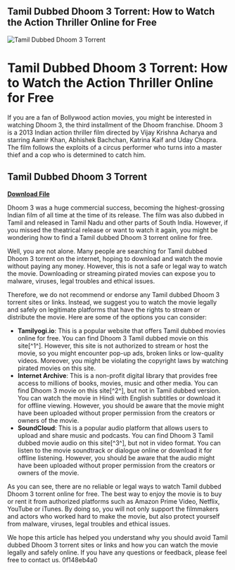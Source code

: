 ## Tamil Dubbed Dhoom 3 Torrent: How to Watch the Action Thriller Online for Free

 
![Tamil Dubbed Dhoom 3 Torrent](https://encrypted-tbn2.gstatic.com/images?q=tbn:ANd9GcQEih32yxkeFHrDUGUI70Xb847MME_i-YgfOPLpvtqAnIlUyYvLSWVl34E)

 
# Tamil Dubbed Dhoom 3 Torrent: How to Watch the Action Thriller Online for Free
 
If you are a fan of Bollywood action movies, you might be interested in watching Dhoom 3, the third installment of the Dhoom franchise. Dhoom 3 is a 2013 Indian action thriller film directed by Vijay Krishna Acharya and starring Aamir Khan, Abhishek Bachchan, Katrina Kaif and Uday Chopra. The film follows the exploits of a circus performer who turns into a master thief and a cop who is determined to catch him.
 
## Tamil Dubbed Dhoom 3 Torrent


[**Download File**](https://www.google.com/url?q=https%3A%2F%2Fshurll.com%2F2tLqMK&sa=D&sntz=1&usg=AOvVaw22YySQoHaRVvVc7vTqdbdp)

 
Dhoom 3 was a huge commercial success, becoming the highest-grossing Indian film of all time at the time of its release. The film was also dubbed in Tamil and released in Tamil Nadu and other parts of South India. However, if you missed the theatrical release or want to watch it again, you might be wondering how to find a Tamil dubbed Dhoom 3 torrent online for free.
 
Well, you are not alone. Many people are searching for Tamil dubbed Dhoom 3 torrent on the internet, hoping to download and watch the movie without paying any money. However, this is not a safe or legal way to watch the movie. Downloading or streaming pirated movies can expose you to malware, viruses, legal troubles and ethical issues.
 
Therefore, we do not recommend or endorse any Tamil dubbed Dhoom 3 torrent sites or links. Instead, we suggest you to watch the movie legally and safely on legitimate platforms that have the rights to stream or distribute the movie. Here are some of the options you can consider:
 
- **Tamilyogi.io**: This is a popular website that offers Tamil dubbed movies online for free. You can find Dhoom 3 Tamil dubbed movie on this site[^1^]. However, this site is not authorized to stream or host the movie, so you might encounter pop-up ads, broken links or low-quality videos. Moreover, you might be violating the copyright laws by watching pirated movies on this site.
- **Internet Archive**: This is a non-profit digital library that provides free access to millions of books, movies, music and other media. You can find Dhoom 3 movie on this site[^2^], but not in Tamil dubbed version. You can watch the movie in Hindi with English subtitles or download it for offline viewing. However, you should be aware that the movie might have been uploaded without proper permission from the creators or owners of the movie.
- **SoundCloud**: This is a popular audio platform that allows users to upload and share music and podcasts. You can find Dhoom 3 Tamil dubbed movie audio on this site[^3^], but not in video format. You can listen to the movie soundtrack or dialogue online or download it for offline listening. However, you should be aware that the audio might have been uploaded without proper permission from the creators or owners of the movie.

As you can see, there are no reliable or legal ways to watch Tamil dubbed Dhoom 3 torrent online for free. The best way to enjoy the movie is to buy or rent it from authorized platforms such as Amazon Prime Video, Netflix, YouTube or iTunes. By doing so, you will not only support the filmmakers and actors who worked hard to make the movie, but also protect yourself from malware, viruses, legal troubles and ethical issues.
 
We hope this article has helped you understand why you should avoid Tamil dubbed Dhoom 3 torrent sites or links and how you can watch the movie legally and safely online. If you have any questions or feedback, please feel free to contact us.
 0f148eb4a0
